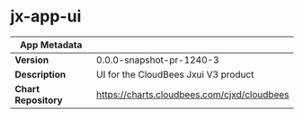 # jx-app-ui

|App Metadata||
|---|---|
| **Version** | 0.0.0-snapshot-pr-1240-3 |
| **Description** | UI for the CloudBees Jxui V3 product |
| **Chart Repository** | https://charts.cloudbees.com/cjxd/cloudbees |
